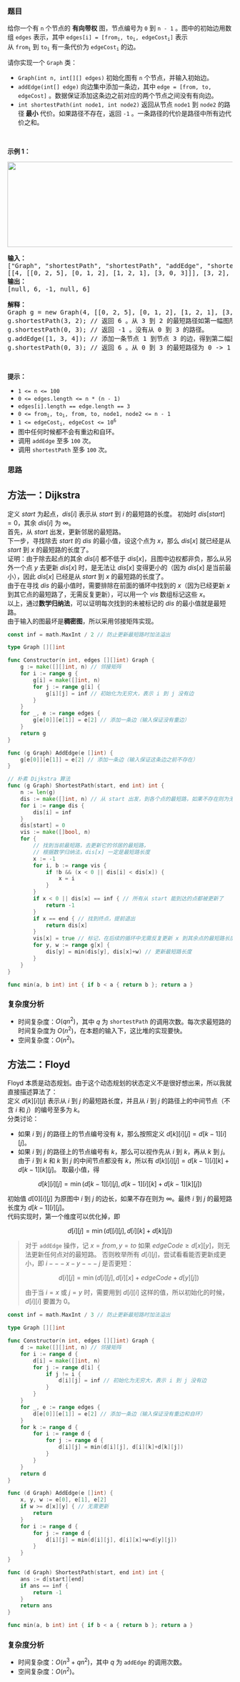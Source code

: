 ### 题目  

<p>给你一个有 <code>n</code> 个节点的 <strong>有向带权</strong> 图，节点编号为 <code>0</code> 到 <code>n - 1</code> 。图中的初始边用数组 <code>edges</code> 表示，其中 <code>edges[i] = [from<sub>i</sub>, to<sub>i</sub>, edgeCost<sub>i</sub>]</code> 表示从 <code>from<sub>i</sub></code> 到 <code>to<sub>i</sub></code> 有一条代价为 <code>edgeCost<sub>i</sub></code> 的边。</p>

<p>请你实现一个 <code>Graph</code> 类：</p>

<ul>
	<li><code>Graph(int n, int[][] edges)</code> 初始化图有 <code>n</code> 个节点，并输入初始边。</li>
	<li><code>addEdge(int[] edge)</code> 向边集中添加一条边，其中<strong> </strong><code>edge = [from, to, edgeCost]</code> 。数据保证添加这条边之前对应的两个节点之间没有有向边。</li>
	<li><code>int shortestPath(int node1, int node2)</code> 返回从节点 <code>node1</code> 到 <code>node2</code> 的路径<strong> 最小</strong> 代价。如果路径不存在，返回 <code>-1</code> 。一条路径的代价是路径中所有边代价之和。</li>
</ul>

<p> </p>

<p><strong>示例 1：</strong></p>

<p><img alt="" src="https://assets.leetcode.com/uploads/2023/01/11/graph3drawio-2.png" style="width: 621px; height: 191px;"/></p>

<pre><strong>输入：</strong>
[&#34;Graph&#34;, &#34;shortestPath&#34;, &#34;shortestPath&#34;, &#34;addEdge&#34;, &#34;shortestPath&#34;]
[[4, [[0, 2, 5], [0, 1, 2], [1, 2, 1], [3, 0, 3]]], [3, 2], [0, 3], [[1, 3, 4]], [0, 3]]
<b>输出：</b>
[null, 6, -1, null, 6]

<strong>解释：</strong>
Graph g = new Graph(4, [[0, 2, 5], [0, 1, 2], [1, 2, 1], [3, 0, 3]]);
g.shortestPath(3, 2); // 返回 6 。从 3 到 2 的最短路径如第一幅图所示：3 -&gt; 0 -&gt; 1 -&gt; 2 ，总代价为 3 + 2 + 1 = 6 。
g.shortestPath(0, 3); // 返回 -1 。没有从 0 到 3 的路径。
g.addEdge([1, 3, 4]); // 添加一条节点 1 到节点 3 的边，得到第二幅图。
g.shortestPath(0, 3); // 返回 6 。从 0 到 3 的最短路径为 0 -&gt; 1 -&gt; 3 ，总代价为 2 + 4 = 6 。
</pre>

<p> </p>

<p><strong>提示：</strong></p>

<ul>
	<li><code>1 &lt;= n &lt;= 100</code></li>
	<li><code>0 &lt;= edges.length &lt;= n * (n - 1)</code></li>
	<li><code>edges[i].length == edge.length == 3</code></li>
	<li><code>0 &lt;= from<sub>i</sub>, to<sub>i</sub>, from, to, node1, node2 &lt;= n - 1</code></li>
	<li><code>1 &lt;= edgeCost<sub>i</sub>, edgeCost &lt;= 10<sup>6</sup></code></li>
	<li>图中任何时候都不会有重边和自环。</li>
	<li>调用 <code>addEdge</code> 至多 <code>100</code> 次。</li>
	<li>调用 <code>shortestPath</code> 至多 <code>100</code> 次。</li>
</ul>
 
### 思路  

## 方法一：Dijkstra

定义 $\textit{start}$ 为起点，$\textit{dis}[i]$ 表示从 $\textit{start}$ 到 $i$ 的最短路的长度。
初始时 $\textit{dis}[\textit{start}]=0$，其余 $\textit{dis}[i]$ 为 $\infty$。  
首先，从 $\textit{start}$ 出发，更新邻居的最短路。  
下一步，寻找除去 $\textit{start}$ 的 $\textit{dis}$ 的最小值，设这个点为 $x$，那么 $\textit{dis}[x]$ 就已经是从 $\textit{start}$ 到 $x$ 的最短路的长度了。  
证明：由于除去起点的其余 $\textit{dis}[i]$ 都不低于 $\textit{dis}[x]$，且图中边权都非负，那么从另外一个点 $y$ 去更新 $\textit{dis}[x]$ 时，是无法让 $\textit{dis}[x]$ 变得更小的（因为 $\textit{dis}[x]$ 是当前最小），因此 $\textit{dis}[x]$ 已经是从 $\textit{start}$ 到 $x$ 的最短路的长度了。  
由于在寻找 $\textit{dis}$ 的最小值时，需要排除在前面的循环中找到的 $x$（因为已经更新 $x$ 到其它点的最短路了，无需反复更新），可以用一个 $\textit{vis}$ 数组标记这些 $x$。  
以上，通过**数学归纳法**，可以证明每次找到的未被标记的 $\textit{dis}$ 的最小值就是最短路。  
由于输入的图最坏是**稠密图**，所以采用邻接矩阵实现。

```go 
const inf = math.MaxInt / 2 // 防止更新最短路时加法溢出

type Graph [][]int

func Constructor(n int, edges [][]int) Graph {
	g := make([][]int, n) // 邻接矩阵
	for i := range g {
		g[i] = make([]int, n)
		for j := range g[i] {
			g[i][j] = inf // 初始化为无穷大，表示 i 到 j 没有边
		}
	}
	for _, e := range edges {
		g[e[0]][e[1]] = e[2] // 添加一条边（输入保证没有重边）
	}
	return g
}

func (g Graph) AddEdge(e []int) {
	g[e[0]][e[1]] = e[2] // 添加一条边（输入保证这条边之前不存在）
}

// 朴素 Dijkstra 算法
func (g Graph) ShortestPath(start, end int) int {
	n := len(g)
	dis := make([]int, n) // 从 start 出发，到各个点的最短路，如果不存在则为无穷大
	for i := range dis {
		dis[i] = inf
	}
	dis[start] = 0
	vis := make([]bool, n)
	for {
		// 找到当前最短路，去更新它的邻居的最短路，
		// 根据数学归纳法，dis[x] 一定是最短路长度
		x := -1
		for i, b := range vis {
			if !b && (x < 0 || dis[i] < dis[x]) {
				x = i
			}
		}
		if x < 0 || dis[x] == inf { // 所有从 start 能到达的点都被更新了
			return -1
		}
		if x == end { // 找到终点，提前退出
			return dis[x]
		}
		vis[x] = true // 标记，在后续的循环中无需反复更新 x 到其余点的最短路长度
		for y, w := range g[x] {
			dis[y] = min(dis[y], dis[x]+w) // 更新最短路长度
		}
	}
}

func min(a, b int) int { if b < a { return b }; return a }
```

### 复杂度分析  

- 时间复杂度：$O(qn^2)$，其中 $q$ 为 $\texttt{shortestPath}$ 的调用次数。每次求最短路的时间复杂度为 $O(n^2)$，在本题的输入下，这比堆的实现要快。
- 空间复杂度：$O(n^2)$。


## 方法二：Floyd

Floyd 本质是动态规划。由于这个动态规划的状态定义不是很好想出来，所以我就直接描述算法了：  
定义 $d[k][i][j]$ 表示从 $i$ 到 $j$ 的最短路长度，并且从 $i$ 到 $j$ 的路径上的中间节点（不含 $i$ 和 $j$）的编号至多为 $k$。  
分类讨论：
- 如果 $i$ 到 $j$ 的路径上的节点编号没有 $k$，那么按照定义 $d[k][i][j] = d[k-1][i][j]$。
- 如果 $i$ 到 $j$ 的路径上的节点编号有 $k$，那么可以视作先从 $i$ 到 $k$，再从 $k$ 到 $j$。由于 $i$ 到 $k$ 和 $k$ 到 $j$ 的中间节点都没有 $k$，所以有 $d[k][i][j] = d[k-1][i][k] + d[k-1][k][j]$。
取最小值，得 

$$
d[k][i][j] =\min(d[k-1][i][j], d[k-1][i][k] + d[k-1][k][j])
$$

初始值 $d[0][i][j]$ 为原图中 $i$ 到 $j$ 的边长，如果不存在则为 $\infty$。最终 $i$ 到 $j$ 的最短路长度为 $d[k-1][i][j]$。  
代码实现时，第一个维度可以优化掉，即

$$
d[i][j] =\min(d[[i][j], d[i][k] + d[k][j])
$$
> 对于 $\texttt{addEdge}$ 操作，记 $x=\textit{from},y=\textit{to}$ 如果 $\textit{edgeCode} \ge d[x][y]$，则无法更新任何点对的最短路。
> 否则枚举所有 $d[i][j]$，尝试看看能否更新成更小，即 $i---x-y---j$ 是否更短：
> 
> $$
> d[i][j] = \min(d[i][j], d[i][x] + \textit{edgeCode} + d[y][j])
> $$
> 
> 由于当 $i=x$ 或 $j=y$ 时，需要用到 $d[i][i]$ 这样的值，所以初始化的时候，$d[i][i]$ 要置为 $0$。

```go  
const inf = math.MaxInt / 3 // 防止更新最短路时加法溢出

type Graph [][]int

func Constructor(n int, edges [][]int) Graph {
	d := make([][]int, n) // 邻接矩阵
	for i := range d {
		d[i] = make([]int, n)
		for j := range d[i] {
			if j != i {
				d[i][j] = inf // 初始化为无穷大，表示 i 到 j 没有边
			}
		}
	}
	for _, e := range edges {
		d[e[0]][e[1]] = e[2] // 添加一条边（输入保证没有重边和自环）
	}
	for k := range d {
		for i := range d {
			for j := range d {
				d[i][j] = min(d[i][j], d[i][k]+d[k][j])
			}
		}
	}
	return d
}

func (d Graph) AddEdge(e []int) {
	x, y, w := e[0], e[1], e[2]
	if w >= d[x][y] { // 无需更新
		return
	}
	for i := range d {
		for j := range d {
			d[i][j] = min(d[i][j], d[i][x]+w+d[y][j])
		}
	}
}

func (d Graph) ShortestPath(start, end int) int {
	ans := d[start][end]
	if ans == inf {
		return -1
	}
	return ans
}

func min(a, b int) int { if b < a { return b }; return a }
```

### 复杂度分析

- 时间复杂度：$O(n^3 + qn^2)$，其中 $q$ 为 $\texttt{addEdge}$ 的调用次数。
- 空间复杂度：$O(n^2)$。